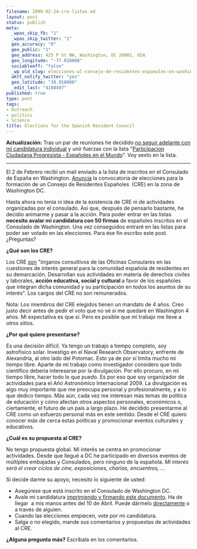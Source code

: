 ```yaml
--- 
filename: 2009-02-24-cre-listas.md
layout: post
status: publish
meta: 
  _wpas_skip_fb: "1"
  _wpas_skip_twitter: "1"
  geo_accuracy: "0"
  geo_public: "1"
  geo_address: 425 P St NW, Washington, DC 20001, USA
  geo_longitude: "-77.018000"
  sociableoff: "false"
  _wp_old_slug: elecciones-al-consejo-de-residentes-espanoles-en-washington-dcelections-for-the-spanish-resident-council
  aktt_notify_twitter: "yes"
  geo_latitude: "38.910000"
  _edit_last: "4180497"
published: true
type: post
tags: 
- Outreach
- politics
- Science
title: Elections for the Spanish Resident Council
---
```

<strong>Actualización: </strong>Tras un par de reuniones he decidido <span style="text-decoration:underline;">no seguir adelante con mi candidatura individual</span> y unir fuerzas con la lista "<a href="http://creprogresistas.wordpress.com/">Participacion Ciudadana Progresista - Españoles en el Mundo</a>". Voy sexto en la lista.

--------------

El 2 de Febrero recibí un mail enviado a la lista de inscritos en el Consulado de España en Washington. <a href="{{site.baseurl}}wp-content/uploads/2009/02/edicto-convocatoria-cre.pdf">Anuncia</a> la convocatoria de elecciones para la formación de un Consejo de Residentes Españoles  (CRE) en la zona de Washington DC.

<!--more-->Hasta ahora no tenía ni idea de la existencia de CRE ni de actividades organizadas por el consulado. Asi que, después de pensarlo bastante, he decidio animarme y pasar a la acción. Para poder entrar en las listas <strong>necesito avalar mi candidatura con 50 firmas</strong> de españoles inscritos en el Consulado de Washington. Una vez conseguidos entraré en las listas para poder ser votado en las elecciones. Para ése fin escribo este post. ¿Preguntas?

<strong>¿Qué son los CRE?</strong>

Los CRE <a href="http://www.maec.es/es/MenuPpal/Consulares/Servicios%20Consulares/Espaoles%20en%20el%20extranjero/Consejos%20de%20residentes%20espaoles/Paginas/Consejos%20de%20residentes%20espaoles.aspx">son</a> "órganos consultivos de las Oficinas Consulares en las cuestiones de interés general para la comunidad española de residentes en su demarcación. Desarrollan sus actividades en materia de derechos civiles y laborales, <strong>acción educativa, social y cultural </strong>a favor de los españoles que integran dicha comunidad y su participación en todos los asuntos de su interés". Los cargos del CRE no son remunerados.

Nota: Los miembros del CRE elegidos tienen un mandato de 4 años. Creo justo decir antes de pedir el voto que no sé si me quedaré en Washington 4 años. Mi expectativa es que sí. Pero es posible que mi trabajo me lleve a otros sitios.

<strong>¿Por qué quiere presentarse?</strong>

Es una decisión difícil. Ya tengo un trabajo a tiempo completo, soy astrofísico solar. Investigo en el Naval Research Observatory, enfrente de Alexandría, al otro lado del Potomac. Esto ya de por sí limita mucho mi tiempo libre. Aparte de mi trabajo como investigador considero que todo científico debería interesarse por la divulgación. Por ello procuro, en mi tiempo libre, hacer todo lo que puedo. Es por eso que soy organizador de actividades para el Año Astronómico Internacional 2009. La divulgación es algo muy importante que me preocupa personal y profesionalmente, y a lo que dedico tiempo. Más aún, cada vez me interesan más temas de política de educación y cómo afectan otros aspectos personales, económicos o, ciertamente, el futuro de un país a largo plazo. He decidido presentarme al CRE como un esfuerzo personal más en este sentido. Desde el CRE quiero conocer más de cerca estas políticas y promocionar eventos culturales y educativos.

<strong>¿Cuál es su propuesta al CRE?</strong>

No tengo propuesta global. Mi interés se centra en promocionar actividades. Desde que llegué a DC he participado en diversos eventos de múltiples embajadas y Consulados, pero ninguno de la española. <em>Mi interés será el crear ciclos de cine, exposiciones, charlas, encuentros, ... </em>

Si decide darme su apoyo, necesito lo siguiente de usted:
<ul>
	<li>Asegúrese que está inscrito en el Consulado de Washington DC.</li>
	<li>Avale mi candidatura <a href="{{site.baseurl}}wp-content/uploads/2009/02/lista1.pdf">imprimiendo y firmando este documento</a>. Ha de llegar  a mis manos antes del 10 de Abril. Puede dármelo <a href="contact">directamente</a> o a través de alguien.</li>
	<li>Cuando las elecciones empiecen, vote por mi candidatura.</li>
	<li>Salga o no elegido, mande sus comentarios y propuestas de actividades al CRE.</li>
</ul>
<strong>¿Alguna pregunta más?</strong> Escríbala en los comentarios.<!--:-->
